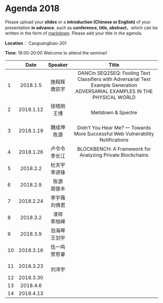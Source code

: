 # Agenda 2018
Please upload your **slides** or a **introduction (Chinese or English)** of your presentation **in advance**,
such as **conference, title, abstract**，which can be written in the form of [markdown](http://sspai.com/25137). Please add your title in the agenda.

**Location**： Caoguangbiao-201 

**Time**: 18:00-20:00  Welcome to attend the seminar!

||Date|Speaker|Title|
|---|:---:|:---:|:---:|
|1|2018.1.5|施程辉 <br> 唐凯宇|DANCin SEQ2SEQ: Fooling Text Classifiers with Adversarial Text Example Generation <br>ADVERSARIAL EXAMPLES IN THE PHYSICAL WORLD|
|2|2018.1.12|徐晓刚 <br> 王博| <br> Meltdown & Spectre|
|3|2018.1.19|魏成坤 <br> 陈源| <br> Didn’t You Hear Me? — Towards More Successful Web Vulnerability Notifications |
|4|2018.1.26|卢令令 <br> 李长江|BLOCKBENCH: A Framework for Analyzing Private Blockchains <br> |
|5|2018.2.2|杜天宇 <br> 李进锋|
|6|2018.2.9|陈源 <br> 周俊丰| 
|7|2018.2.24|李宇薇 <br> 刘倩君| 
|8|2018.3.2|凌祥 <br>李旭嵘 |
|9|2018.3.9 |翁海琴 <br> 王剑宇| 
|10|2018.3.16|伍一鸣 <br> 贺思睿| 
|11|2018.3.23| <br> 刘沛宇| 
|12|2018.3.30|| 
|13|2018.4.6|| 
|14|2018.4.13|| 








